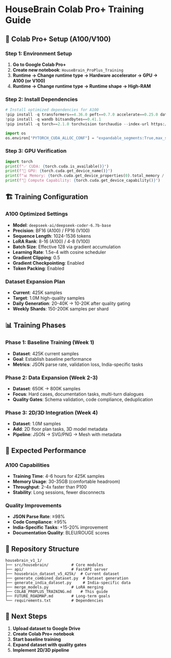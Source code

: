 # HouseBrain Colab Pro+ Training Guide

## 🚀 Colab Pro+ Setup (A100/V100)

### Step 1: Environment Setup
1. **Go to Google Colab Pro+**
2. **Create new notebook**: `HouseBrain_ProPlus_Training`
3. **Runtime → Change runtime type → Hardware accelerator → GPU → A100 (or V100)**
4. **Runtime → Change runtime type → Runtime shape → High-RAM**

### Step 2: Install Dependencies
```python
# Install optimized dependencies for A100
!pip install -q transformers==4.36.0 peft==0.7.0 accelerate==0.25.0 datasets==2.15.0
!pip install -q wandb bitsandbytes==0.41.1
!pip install -q torch==2.1.0 torchvision torchaudio --index-url https://download.pytorch.org/whl/cu118

import os
os.environ["PYTORCH_CUDA_ALLOC_CONF"] = "expandable_segments:True,max_split_size_mb:128"
```

### Step 3: GPU Verification
```python
import torch
print(f"✅ CUDA: {torch.cuda.is_available()}")
print(f"🎯 GPU: {torch.cuda.get_device_name()}")
print(f"📊 Memory: {torch.cuda.get_device_properties(0).total_memory / 1e9:.1f} GB")
print(f"🔧 Compute Capability: {torch.cuda.get_device_capability()}")
```

## 🏗️ Training Configuration

### A100 Optimized Settings
- **Model**: `deepseek-ai/deepseek-coder-6.7b-base`
- **Precision**: BF16 (A100) / FP16 (V100)
- **Sequence Length**: 1024-1536 tokens
- **LoRA Rank**: 8-16 (A100) / 4-8 (V100)
- **Batch Size**: Effective 128 via gradient accumulation
- **Learning Rate**: 1.5e-4 with cosine scheduler
- **Gradient Clipping**: 0.5
- **Gradient Checkpointing**: Enabled
- **Token Packing**: Enabled

### Dataset Expansion Plan
- **Current**: 425K samples
- **Target**: 1.0M high-quality samples
- **Daily Generation**: 20-40K → 10-20K after quality gating
- **Weekly Shards**: 150-200K samples per shard

## 📊 Training Phases

### Phase 1: Baseline Training (Week 1)
- **Dataset**: 425K current samples
- **Goal**: Establish baseline performance
- **Metrics**: JSON parse rate, validation loss, India-specific tasks

### Phase 2: Data Expansion (Week 2-3)
- **Dataset**: 650K → 800K samples
- **Focus**: Hard cases, documentation tasks, multi-turn dialogues
- **Quality Gates**: Schema validation, code compliance, deduplication

### Phase 3: 2D/3D Integration (Week 4)
- **Dataset**: 1.0M samples
- **Add**: 2D floor plan tasks, 3D model metadata
- **Pipeline**: JSON → SVG/PNG → Mesh with metadata

## 🎯 Expected Performance

### A100 Capabilities
- **Training Time**: 4-6 hours for 425K samples
- **Memory Usage**: 30-35GB (comfortable headroom)
- **Throughput**: 2-4x faster than P100
- **Stability**: Long sessions, fewer disconnects

### Quality Improvements
- **JSON Parse Rate**: ≥98%
- **Code Compliance**: ≥95%
- **India-Specific Tasks**: +15-20% improvement
- **Documentation Quality**: BLEU/ROUGE scores

## 📁 Repository Structure
```
housebrain_v1_1/
├── src/housebrain/          # Core modules
├── api/                     # FastAPI server
├── housebrain_dataset_v5_425k/  # Current dataset
├── generate_combined_dataset.py  # Dataset generation
├── generate_india_dataset.py     # India-specific data
├── merge_models.py          # LoRA merging
├── COLAB_PROPLUS_TRAINING.md    # This guide
├── FUTURE_ROADMAP.md        # Long-term goals
└── requirements.txt         # Dependencies
```

## 🚀 Next Steps
1. **Upload dataset to Google Drive**
2. **Create Colab Pro+ notebook**
3. **Start baseline training**
4. **Expand dataset with quality gates**
5. **Implement 2D/3D pipeline**
